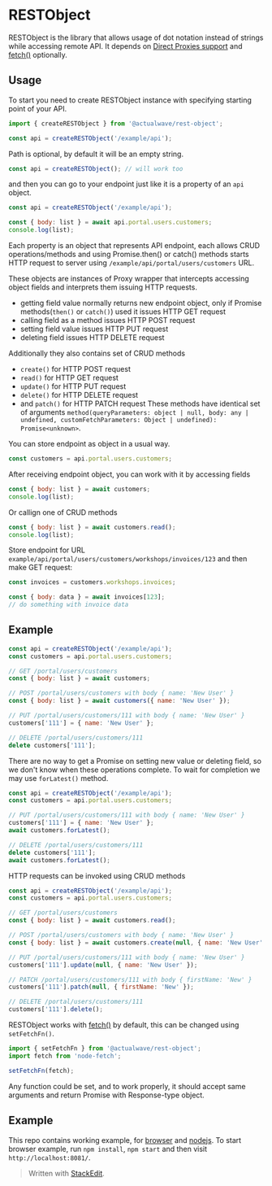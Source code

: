 # RESTObject

RESTObject is the library that allows usage of dot notation instead of strings while accessing remote API. It depends on [Direct Proxies support](http://caniuse.com/proxy) and [fetch()](http://caniuse.com/fetch) optionally.

## Usage
To start you need to create RESTObject instance with specifying starting point of your API.

```javascript
import { createRESTObject } from '@actualwave/rest-object';

const api = createRESTObject('/example/api');
```

Path is optional, by default it will be an empty string.

```javascript
const api = createRESTObject(); // will work too
```

and then you can go to your endpoint just like it is a property of an `api` object.

```javascript
const api = createRESTObject('/example/api');

const { body: list } = await api.portal.users.customers;
console.log(list);
```
Each property is an object that represents API endpoint, each allows CRUD operations/methods and using Promise.then() or catch() methods starts HTTP request to server using `/example/api/portal/users/customers` URL. 

These objects are instances of Proxy wrapper that intercepts accessing object fields and interprets them issuing HTTP requests.
- getting field value normally returns new endpoint object, only if Promise methods(`then()` or `catch()`) used it issues HTTP GET request
- calling field as a method issues HTTP POST request
- setting field value issues HTTP PUT request
- deleting field issues HTTP DELETE request

Additionally they also contains set of CRUD methods
- `create()` for HTTP POST request
- `read()` for HTTP GET request
- `update()` for HTTP PUT request
- `delete()` for HTTP DELETE request
- and `patch()` for HTTP PATCH request
These methods have identical set of arguments `method(queryParameters: object | null, body: any | undefined, customFetchParameters: Object | undefined): Promise<unknown>`.

You can store endpoint as object in a usual way.
```javascript
const customers = api.portal.users.customers;
```

After receiving endpoint object, you can work with it by accessing fields
```javascript
const { body: list } = await customers;
console.log(list);
```
Or callign one of CRUD methods
```javascript
const { body: list } = await customers.read();
console.log(list);
```

Store endpoint for URL `example/api/portal/users/customers/workshops/invoices/123` and then make GET request:
```javascript
const invoices = customers.workshops.invoices;

const { body: data } = await invoices[123];
// do something with invoice data
```


## Example
```javascript
const api = createRESTObject('/example/api');
const customers = api.portal.users.customers;

// GET /portal/users/customers
const { body: list } = await customers;

// POST /portal/users/customers with body { name: 'New User' }
const { body: list } = await customers({ name: 'New User' });

// PUT /portal/users/customers/111 with body { name: 'New User' }
customers['111'] = { name: 'New User' };

// DELETE /portal/users/customers/111
delete customers['111'];
```

There are no way to get a Promise on setting new value or deleting field, so we don't know when these operations complete. To wait for completion we may use `forLatest()` method.
```javascript
const api = createRESTObject('/example/api');
const customers = api.portal.users.customers;

// PUT /portal/users/customers/111 with body { name: 'New User' }
customers['111'] = { name: 'New User' };
await customers.forLatest();

// DELETE /portal/users/customers/111
delete customers['111'];
await customers.forLatest();
```

HTTP requests can be invoked using CRUD methods
```javascript
const api = createRESTObject('/example/api');
const customers = api.portal.users.customers;

// GET /portal/users/customers
const { body: list } = await customers.read();

// POST /portal/users/customers with body { name: 'New User' }
const { body: list } = await customers.create(null, { name: 'New User' });

// PUT /portal/users/customers/111 with body { name: 'New User' }
customers['111'].update(null, { name: 'New User' });

// PATCH /portal/users/customers/111 with body { firstName: 'New' }
customers['111'].patch(null, { firstName: 'New' });

// DELETE /portal/users/customers/111
customers['111'].delete();
```

RESTObject works with [fetch()](https://developer.mozilla.org/en-US/docs/Web/API/Fetch_API/Using_Fetch) by default, this can be changed using `setFetchFn()`.

```javascript
import { setFetchFn } from '@actualwave/rest-object';
import fetch from 'node-fetch';

setFetchFn(fetch);
```

Any function could be set, and to work properly, it should accept same arguments and return Promise with Response-type object.

## Example

This repo contains working example, for [browser](https://github.com/burdiuz/js-deferred-data-access/tree/master/examples/rest-object) and [nodejs](https://github.com/burdiuz/js-deferred-data-access/blob/master/testing/rest-object-test.js). To start browser example, run `npm install`, `npm start` and then visit `http://localhost:8081/`.

> Written with [StackEdit](https://stackedit.io/).
